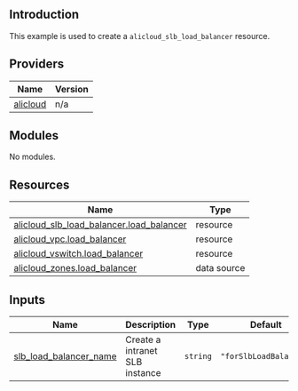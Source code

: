 ## Introduction

This example is used to create a `alicloud_slb_load_balancer` resource.

<!-- BEGIN_TF_DOCS -->
## Providers

| Name | Version |
|------|---------|
| <a name="provider_alicloud"></a> [alicloud](#provider\_alicloud) | n/a |

## Modules

No modules.

## Resources

| Name | Type |
|------|------|
| [alicloud_slb_load_balancer.load_balancer](https://registry.terraform.io/providers/aliyun/alicloud/latest/docs/resources/slb_load_balancer) | resource |
| [alicloud_vpc.load_balancer](https://registry.terraform.io/providers/aliyun/alicloud/latest/docs/resources/vpc) | resource |
| [alicloud_vswitch.load_balancer](https://registry.terraform.io/providers/aliyun/alicloud/latest/docs/resources/vswitch) | resource |
| [alicloud_zones.load_balancer](https://registry.terraform.io/providers/aliyun/alicloud/latest/docs/data-sources/zones) | data source |

## Inputs

| Name | Description | Type | Default | Required |
|------|-------------|------|---------|:--------:|
| <a name="input_slb_load_balancer_name"></a> [slb\_load\_balancer\_name](#input\_slb\_load\_balancer\_name) | Create a intranet SLB instance | `string` | `"forSlbLoadBalancer"` | no |
<!-- END_TF_DOCS -->    